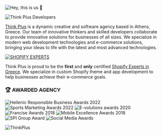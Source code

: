 ![Hey, this is us 👋](https://capsule-render.vercel.app/api?type=waving&height=150&color=0:e3745d,50:f4a16b,100:ffbf74&text=Hey,%20this%20is%20us%20%F0%9F%91%8B&fontSize=30&fontAlignY=25)

![Think Plus Developers](https://readme-typing-svg.demolab.com?font=Roboto+Slab&weight=700&size=24&duration=3000&pause=100&color=E3745D&center=false&vCenter=false&width=435&lines=Shopify+Theme+Developers;Jamstack+Developers;Shopify+App+Developers;Web+App+Developers)

[Think Plus](https://think-plus.gr) is a dynamic creative and software agency based in Athens, Greece. Our team of innovative thinkers and skilled developers collaborate to provide innovative solutions for businesses of all sizes. We specialize in modern web development technologies and e-commerce solutions, bringing your ideas to life with the latest and most advanced technologies.

[![SHOPIFY EXPERTS](https://user-images.githubusercontent.com/35237226/223111752-1b5be3b9-164d-48e2-acce-18f57c996c0a.jpg)](https://www.shopify.com/experts/think-plus)

Think Plus is proud to be the **first** and **only** certified [Shopify Experts in Greece](https://www.shopify.com/experts/think-plus). We specialize in custom Shopify theme and app development to help businesses achieve their e-commerce goals.

### 🏆 AWARDED AGENCY

![Hellenic Responsible Business Awards 2022](https://user-images.githubusercontent.com/35237226/223092638-827c57ec-3ebe-46c1-8ea3-26dd151de729.jpg)
![Sports Marketing Awards 2022](https://user-images.githubusercontent.com/35237226/223092710-6867ec3e-c5f5-41d4-899e-f0eccfd501da.jpg)
![E-volutions awards 2020](https://user-images.githubusercontent.com/35237226/223092794-e7fa54a5-9ddb-431c-abc2-f3e2659457ac.jpg)
![Francise Awards 2018](https://user-images.githubusercontent.com/35237226/223092858-fef81c3e-cf97-4d55-93d6-09057f87ac07.jpg)
![Mobile Excellence Awards 2018](https://user-images.githubusercontent.com/35237226/223092914-645c044d-f6a3-43d5-a199-04be8b6fd46a.jpg)
![SPI Group Award](https://user-images.githubusercontent.com/35237226/223092965-32606691-8cc2-4050-9ce1-a875e32d00b4.jpg)
![Social Media Awards](https://user-images.githubusercontent.com/35237226/223092996-3b7cf087-26e0-4d29-badc-f52243463b3d.jpg)

![ThinkPlus](https://capsule-render.vercel.app/api?type=waving&color=0:e3745d,50:f4a16b,100:ffbf74&section=footer)
